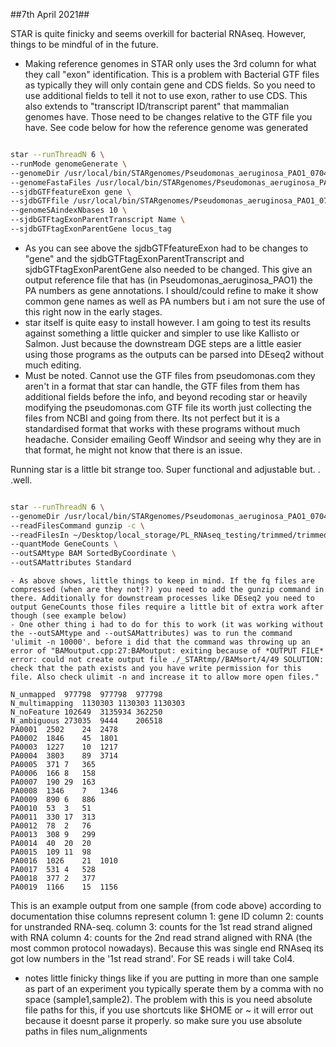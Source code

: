 ##7th April 2021##

STAR is quite finicky and seems overkill for bacterial RNAseq. However, things to be mindful of in the future.

  - Making reference genomes in STAR only uses the 3rd column for what they call "exon" identification. This is a problem with Bacterial GTF files as typically they will only contain gene and CDS fields. So you need to use additional fields to tell it not to use exon, rather to use CDS. This also extends to "transcript ID/transcript parent" that mammalian genomes have. Those need to be changes relative to the GTF file you have. See code below for how the reference genome was generated

```bash

star --runThreadN 6 \
--runMode genomeGenerate \
--genomeDir /usr/local/bin/STARgenomes/Pseudomonas_aeruginosa_PAO1_070421 \
--genomeFastaFiles /usr/local/bin/STARgenomes/Pseudomonas_aeruginosa_PAO1_070421/GCF_000006765.1_ASM676v1_genomic.fna \
--sjdbGTFfeatureExon gene \
--sjdbGTFfile /usr/local/bin/STARgenomes/Pseudomonas_aeruginosa_PAO1_070421/GCF_000006765.1_ASM676v1_genomic.gff \
--genomeSAindexNbases 10 \
--sjdbGTFtagExonParentTranscript Name \
--sjdbGTFtagExonParentGene locus_tag

```

  - As you can see above the sjdbGTFfeatureExon had to be changes to "gene" and the sjdbGTFtagExonParentTranscript and sjdbGTFtagExonParentGene also needed to be changed. This give an output reference file that has (in Pseudomonas_aeruginosa_PAO1) the PA numbers as gene annotations. I should/could refine to make it show common gene names as well as PA numbers but i am not sure the use of this right now in the early stages.
  - star itself is quite easy to install however. I am going to test its results against something a little quicker and simpler to use like Kallisto or Salmon. Just because the downstream DGE steps are a little easier using those programs as the outputs can be parsed into DEseq2 without much editing.
  - Must be noted. Cannot use the GTF files from pseudomonas.com they aren't in a format that star can handle, the GTF files from them has additional fields before the info, and beyond recoding star or heavily modifying the pseudomonas.com GTF file its worth just collecting the files from NCBI and going from there. Its not perfect but it is a standardised format that works with these programs without much headache. Consider emailing Geoff Windsor and seeing why they are in that format, he might not know that there is an issue.

Running star is a little bit strange too. Super functional and adjustable but. . .well.

```bash

star --runThreadN 6 \
--genomeDir /usr/local/bin/STARgenomes/Pseudomonas_aeruginosa_PAO1_070421 \
--readFilesCommand gunzip -c \
--readFilesIn ~/Desktop/local_storage/PL_RNAseq_testing/trimmed/trimmed_spoT_Un_1.fastq.gz \
--quantMode GeneCounts \
--outSAMtype BAM SortedByCoordinate \
--outSAMattributes Standard

```

    - As above shows, little things to keep in mind. If the fq files are compressed (when are they not!?) you need to add the gunzip command in there. Additionally for downstream processes like DEseq2 you need to output GeneCounts those files require a little bit of extra work after though (see example below)
    - One other thing i had to do for this to work (it was working without the --outSAMtype and --outSAMattributes) was to run the command 'ulimit -n 10000'. before i did that the command was throwing up an error of "BAMoutput.cpp:27:BAMoutput: exiting because of *OUTPUT FILE* error: could not create output file ./_STARtmp//BAMsort/4/49 SOLUTION: check that the path exists and you have write permission for this file. Also check ulimit -n and increase it to allow more open files."

    N_unmapped	977798	977798	977798
    N_multimapping	1130303	1130303	1130303
    N_noFeature	102649	3135934	362250
    N_ambiguous	273035	9444	206518
    PA0001	2502	24	2478
    PA0002	1846	45	1801
    PA0003	1227	10	1217
    PA0004	3803	89	3714
    PA0005	371	7	365
    PA0006	166	8	158
    PA0007	190	29	163
    PA0008	1346	7	1346
    PA0009	890	6	886
    PA0010	53	3	51
    PA0011	330	17	313
    PA0012	78	2	76
    PA0013	308	9	299
    PA0014	40	20	20
    PA0015	109	11	98
    PA0016	1026	21	1010
    PA0017	531	4	528
    PA0018	377	2	377
    PA0019	1166	15	1156

  This is an example output from one sample (from code above) according to documentation thise columns represent
column 1: gene ID
column 2: counts for unstranded RNA-seq.
column 3: counts for the 1st read strand aligned with RNA
column 4: counts for the 2nd read strand aligned with RNA (the most common protocol nowadays). Because this was single end RNAseq its got low numbers in the '1st read strand'. For SE reads i will take Col4.

  - notes little finicky things like if you are putting in more than one sample as part of an experiment you typically sperate them by a comma with no space (sample1,sample2). The problem with this is you need absolute file paths for this, if you use shortcuts like $HOME or ~ it will error out because it doesnt parse it properly. so make sure you use absolute paths in files num_alignments

